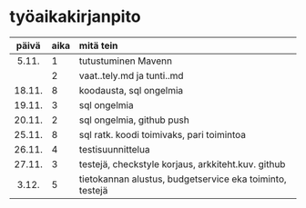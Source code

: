# työaikakirjanpito

| päivä | aika | mitä tein  |
| :----:|:-----| :-----|
| 5.11. | 1    | tutustuminen Mavenn |
|       | 2    | vaat..tely.md ja tunti..md |
| 18.11.| 8    | koodausta, sql ongelmia  |
| 19.11.| 3    | sql ongelmia  |
| 20.11.| 2    | sql ongelmia, github push  |
| 25.11.| 8    | sql ratk. koodi toimivaks, pari toimintoa |
| 26.11.| 4    | testisuunnittelua |
| 27.11.| 3    | testejä, checkstyle korjaus, arkkiteht.kuv. github|
| 3.12. | 5    | tietokannan alustus, budgetservice eka toiminto, testejä  |
